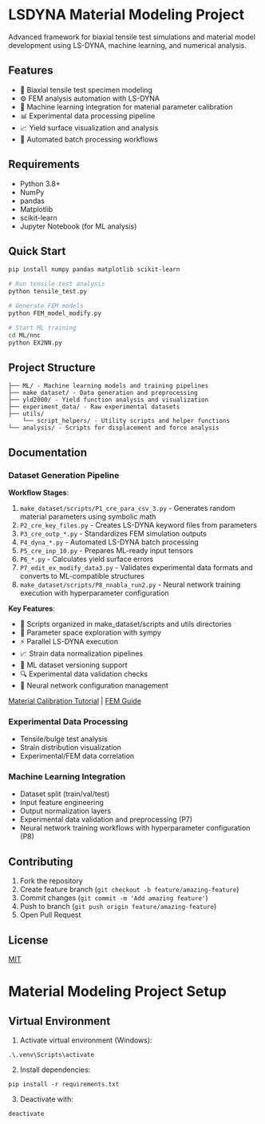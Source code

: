 # LSDYNA Material Modeling Project

Advanced framework for biaxial tensile test simulations and material model development using LS-DYNA, machine learning, and numerical analysis.

## Features
- 🧪 Biaxial tensile test specimen modeling
- ⚙️ FEM analysis automation with LS-DYNA
- 🤖 Machine learning integration for material parameter calibration
- 📊 Experimental data processing pipeline
- 📈 Yield surface visualization and analysis
- 🔄 Automated batch processing workflows

## Requirements
- Python 3.8+
- NumPy
- pandas
- Matplotlib
- scikit-learn
- Jupyter Notebook (for ML analysis)

## Quick Start
```bash
pip install numpy pandas matplotlib scikit-learn

# Run tensile test analysis
python tensile_test.py

# Generate FEM models
python FEM_model_modify.py

# Start ML training
cd ML/nnc
python EX2NN.py
```

## Project Structure
```
├── ML/ - Machine learning models and training pipelines
├── make_dataset/ - Data generation and preprocessing
├── yld2000/ - Yield function analysis and visualization
├── experiment_data/ - Raw experimental datasets
├── utils/
    └── script_helpers/ - Utility scripts and helper functions
└── analysis/ - Scripts for displacement and force analysis
```

## Documentation

### Dataset Generation Pipeline
**Workflow Stages**:
1. `make_dataset/scripts/P1_cre_para_csv_3.py` - Generates random material parameters using symbolic math
2. `P2_cre_key_files.py` - Creates LS-DYNA keyword files from parameters
3. `P3_cre_outp_*.py` - Standardizes FEM simulation outputs
4. `P4_dyna_*.py` - Automated LS-DYNA batch processing
5. `P5_cre_inp_10.py` - Prepares ML-ready input tensors
6. `P6_*.py` - Calculates yield surface errors
7. `P7_edit_ex_modify_data3.py` - Validates experimental data formats and converts to ML-compatible structures
8. `make_dataset/scripts/P8_nnabla_run2.py` - Neural network training execution with hyperparameter configuration

**Key Features**:
- 📂 Scripts organized in make_dataset/scripts and utils directories
- 🧩 Parameter space exploration with sympy
- ⚡ Parallel LS-DYNA execution
- 📈 Strain data normalization pipelines
- 🔄 ML dataset versioning support
- 🔍 Experimental data validation checks
- 🧠 Neural network configuration management

[Material Calibration Tutorial](ML/nnc/EX2NN.py) | [FEM Guide](FEM_model_modify.py)

### Experimental Data Processing
- Tensile/bulge test analysis
- Strain distribution visualization
- Experimental/FEM data correlation

### Machine Learning Integration
- Dataset split (train/val/test)
- Input feature engineering
- Output normalization layers
- Experimental data validation and preprocessing (P7)
- Neural network training workflows with hyperparameter configuration (P8)

## Contributing
1. Fork the repository
2. Create feature branch (`git checkout -b feature/amazing-feature`)
3. Commit changes (`git commit -m 'Add amazing feature'`)
4. Push to branch (`git push origin feature/amazing-feature`)
5. Open Pull Request

## License
[MIT](LICENSE)

# Material Modeling Project Setup

## Virtual Environment

1. Activate virtual environment (Windows):
```
.\.venv\Scripts\activate
```

2. Install dependencies:
```
pip install -r requirements.txt
```

3. Deactivate with:
```
deactivate
```
